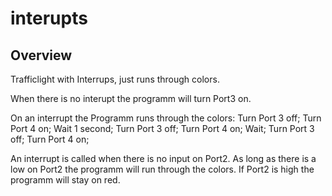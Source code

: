 # interupts

## Overview

Trafficlight with Interrups, just runs through colors.
 
When there is no interupt the programm will turn Port3 on.

On an interrupt the Programm runs through the colors:
Turn Port 3 off;
Turn Port 4 on;
Wait 1 second;
Turn Port 3 off;
Turn Port 4 on;
Wait;
Turn Port 3 off;
Turn Port 4 on;

An interrupt is called when there is no input on Port2.
As long as there is a low on Port2 the programm will run through the colors.
If Port2 is high the programm will stay on red.